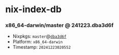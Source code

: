 # nix-index-db
### x86_64-darwin/master @ 241223.dba3d6f
- Nixpkgs: `master`@[`dba3d6f`](https://github.com/NixOS/nixpkgs/commit/dba3d6fa15a97aeeb69d51350652413737895b30)
- Platform: `x86_64-darwin`
- Timestamp: `20241223020552`
